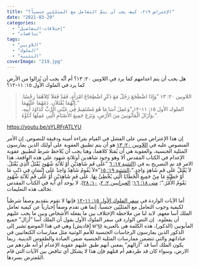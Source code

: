 ```yaml
---
title: "الإعتراض ٢١٩، كيف يجب أن يتمَّ التعامل مع المثليّين جنسياً؟"
date: "2021-03-29"
categories: 
  - "إختلافات-التفاصيل"
  - "تناقضات"
tags: 
  - "اللاويين"
  - "الملوك"
  - "التثنية"
coverImage: "219.jpg"
---
```


هل يجب أن يتم اعدامهم كما يرد في اللاويين ٢٠: ١٣؟ أم أنَّه يجب أن يُزالوا من الأرض كما يرد في الملوك الأول ١٥: ١١-١٢؟

> اللاويين ٢٠: ١٣ ”وَإِذَا اضْطَجَعَ رَجُلٌ مَعَ ذَكَرٍ اضْطِجَاعَ امْرَأَةٍ، فَقَدْ فَعَلاَ كِلاَهُمَا رِجْسًا. إِنَّهُمَا يُقْتَلاَنِ. دَمُهُمَا عَلَيْهِمَا.“  
> الملوك الأول ١٥: ١١-١٢ ”وَعَمِلَ آسَا مَا هُوَ مُسْتَقِيمٌ فِي عَيْنَيِ الرَّبِّ كَدَاوُدَ أَبِيهِ، وَأَزَالَ الْمَأْبُونِينَ مِنَ الأَرْضِ، وَنَزَعَ جَمِيعَ الأَصْنَامِ الَّتِي عَمِلَهَا آبَاؤُهُ،“.

https://youtu.be/sYLRFrATLYU

إن هذا الإعتراض مبني على الفشل في القيام بقراءة أمينة ودقيقة للنصوص. إن الأمر المنصوص عليه في [اللاويين ٢٠: ١٣](https://biblia.com/books/ar-vandyke/lev20.13) هو أن يتم تطبيق العقوبة على أولئك الذين يمارسون المثلية الجنسية، والعقوبة هي أن يُقتلا كلاهما، وهنا يجب أن يُلاحظ شرط لتطبيق عقوبة الإعدام في الكتاب المقدس ألا وهو وجود شاهدين أوثلاثة شهود على هذه الواقعة، هذا الامر قد تم التصريح به في ([التثنية ١٧: ٦](https://biblia.com/books/ar-vandyke/deu17.6) ”عَلَى فَمِ شَاهِدَيْنِ أَوْ ثَلاَثَةِ شُهُودٍ يُقْتَلُ الَّذِي يُقْتَلُ. لاَ يُقْتَلْ عَلَى فَمِ شَاهِدٍ وَاحِدٍ.“،[التثنثية ١٩: ١٥](https://biblia.com/books/ar-vandyke/deu19.15)”«لاَ يَقُومُ شَاهِدٌ وَاحِدٌ عَلَى إِنْسَانٍ فِي ذَنْبٍ مَا أَوْ خَطِيَّةٍ مَا مِنْ جَمِيعِ الْخَطَايَا الَّتِي يُخْطِئُ بِهَا. عَلَى فَمِ شَاهِدَيْنِ أَوْ عَلَى فَمِ ثَلاَثَةِ شُهُودٍ يَقُومُ الأَمْرُ.“؛ [متى ١٨: ١٦](https://biblia.com/books/ar-vandyke/mt18.16)؛ [العبرانيين ٢: ٢](https://biblia.com/books/ar-vandyke/heb2.2)، [١٠: ٢٨](https://biblia.com/books/ar-vandyke/heb10.28)). لا يوجد أي آية في الكتاب المقدس تخالف هذه التعليمات. 

أما الآيات الواردة في [سفر الملوك الأول ١٥: ١١-١٢](https://biblia.com/books/ar-vandyke/1ki15.11-12) فإنها لا تقوم بتقديم وصفاً شرطياً لكيفية وجوب التعامل مع المثليّين جنسياً، إنما هي تقدم وصفاً إخبارياً عن كيفية تعامل الملك آسا معهم. لابد لنا من ملاحظة الإختلاف بين ما يفعله الأشخاص وبين ما يجب عليهم أن يفعلوه.  إن النص الوارد في سفر الملوك الأول يقول أن الملك آسا ”أزال“ جميع المأبونين (الذكور)، هذه الكلمة هي بالعبرية קָדֵשׁ \[قاديش\] وهي في هذا الموضع تشير إلى الذكور الذين يمارسون الرجاسات الجنسية للأمم الوثنية مثل ممارسات الكنعانيين في عباداتهم والتي تتضمن ممارسات المثلية الجنسية ضمن العبادة والطقوس الدينية. ربما يكون الملك آسا قد ”أزالهم“ بمعنى أنهم طبق عليهم عقوبة الإعدام أو أنه طردهم من الارض، وسواء كان قد طردهم أم قتلهم فإن هذا لا يشكل أي تناقض بين الآيات التي قام المُعترض بسردها.
